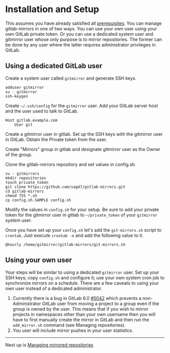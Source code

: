 # Installation and Setup

This assumes you have already satisfied all [prerequisites](prerequisites.md).  You can manage gitlab-mirrors in one of two ways.  You can use your own user using your own GitLab private token.  Or you can use a dedicated system user and gitmirror user whose only purpose is to mirror repositories.  The former can be done by any user where the latter requires administrator privileges in GitLab.

## Using a dedicated GitLab user

Create a system user called `gitmirror` and generate SSH keys.

    adduser gitmirror
    su - gitmirror
    ssh-keygen

Create `~/.ssh/config` for the `gitmirror` user.  Add your GitLab server host and the user used to talk to GitLab.

    Host gitlab.example.com
        User git

Create a gitmirror user in gitlab.  Set up the SSH keys with the gitmirror user in GitLab.  Obtain the Private token from the user.

Create "Mirrors" group in gitlab and designate gitmirror user as the Owner of the group.

Clone the gitlab-mirrors repository and set values in config.sh.

    su - gitmirrors
    mkdir repositories
    touch private_token
    git clone https://github.com/sag47/gitlab-mirrors.git
    cd gitlab-mirrors
    chmod 755 *.sh
    cp config.sh.SAMPLE config.sh

Modify the values in `config.sh` for your setup.  Be sure to add your private token for the gitmirror user in gitlab to `~/private_token` of your `gitmirror` system user.

Once you have set up your `config.sh` let's add the `git-mirrors.sh` script to `crontab`.  Just execute `crontab -e` and add the following value to it.

    @hourly /home/gitmirror/gitlab-mirrors/git-mirrors.sh

## Using your own user

Your steps will be similar to using a dedicated `gitmirror` user.  Set up your SSH keys; copy `config.sh` and configure it; use your own system cron job to synchronize mirrors on a schedule.  There are a few caveats to using your own user instead of a dedicated administrator.

1. Currently there is a bug in GitLab 6.0 [#5042][1] which prevents a non-Administrator GitLab user from moving a project to a group even if the group is owned by the user.  This means that if you wish to mirror projects in namespaces other than your own username then you will have to first manually create the mirror in GitLab and then run the `add_mirror.sh` command (see Managing repositories).
2. You user will include mirror pushes in your user statistics.

---
Next up is [Managing mirrored repositories](management.md)

[1]: https://github.com/gitlabhq/gitlabhq/issues/5042
